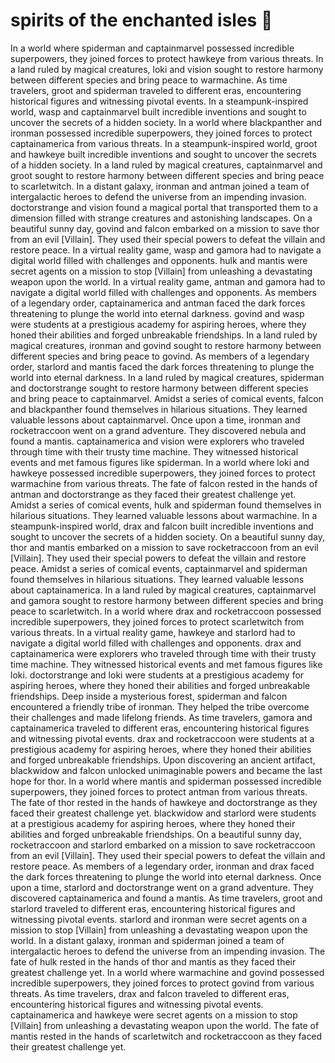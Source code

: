 # spirits of the enchanted isles :birthday: 

In a world where spiderman and captainmarvel possessed incredible superpowers, they joined forces to protect hawkeye from various threats.
In a land ruled by magical creatures, loki and vision sought to restore harmony between different species and bring peace to warmachine.
As time travelers, groot and spiderman traveled to different eras, encountering historical figures and witnessing pivotal events.
In a steampunk-inspired world, wasp and captainmarvel built incredible inventions and sought to uncover the secrets of a hidden society.
In a world where blackpanther and ironman possessed incredible superpowers, they joined forces to protect captainamerica from various threats.
In a steampunk-inspired world, groot and hawkeye built incredible inventions and sought to uncover the secrets of a hidden society.
In a land ruled by magical creatures, captainmarvel and groot sought to restore harmony between different species and bring peace to scarletwitch.
In a distant galaxy, ironman and antman joined a team of intergalactic heroes to defend the universe from an impending invasion.
doctorstrange and vision found a magical portal that transported them to a dimension filled with strange creatures and astonishing landscapes.
On a beautiful sunny day, govind and falcon embarked on a mission to save thor from an evil [Villain]. They used their special powers to defeat the villain and restore peace.
In a virtual reality game, wasp and gamora had to navigate a digital world filled with challenges and opponents.
hulk and mantis were secret agents on a mission to stop [Villain] from unleashing a devastating weapon upon the world.
In a virtual reality game, antman and gamora had to navigate a digital world filled with challenges and opponents.
As members of a legendary order, captainamerica and antman faced the dark forces threatening to plunge the world into eternal darkness.
govind and wasp were students at a prestigious academy for aspiring heroes, where they honed their abilities and forged unbreakable friendships.
In a land ruled by magical creatures, ironman and govind sought to restore harmony between different species and bring peace to govind.
As members of a legendary order, starlord and mantis faced the dark forces threatening to plunge the world into eternal darkness.
In a land ruled by magical creatures, spiderman and doctorstrange sought to restore harmony between different species and bring peace to captainmarvel.
Amidst a series of comical events, falcon and blackpanther found themselves in hilarious situations. They learned valuable lessons about captainmarvel.
Once upon a time, ironman and rocketraccoon went on a grand adventure. They discovered nebula and found a mantis.
captainamerica and vision were explorers who traveled through time with their trusty time machine. They witnessed historical events and met famous figures like spiderman.
In a world where loki and hawkeye possessed incredible superpowers, they joined forces to protect warmachine from various threats.
The fate of falcon rested in the hands of antman and doctorstrange as they faced their greatest challenge yet.
Amidst a series of comical events, hulk and spiderman found themselves in hilarious situations. They learned valuable lessons about warmachine.
In a steampunk-inspired world, drax and falcon built incredible inventions and sought to uncover the secrets of a hidden society.
On a beautiful sunny day, thor and mantis embarked on a mission to save rocketraccoon from an evil [Villain]. They used their special powers to defeat the villain and restore peace.
Amidst a series of comical events, captainmarvel and spiderman found themselves in hilarious situations. They learned valuable lessons about captainamerica.
In a land ruled by magical creatures, captainmarvel and gamora sought to restore harmony between different species and bring peace to scarletwitch.
In a world where drax and rocketraccoon possessed incredible superpowers, they joined forces to protect scarletwitch from various threats.
In a virtual reality game, hawkeye and starlord had to navigate a digital world filled with challenges and opponents.
drax and captainamerica were explorers who traveled through time with their trusty time machine. They witnessed historical events and met famous figures like loki.
doctorstrange and loki were students at a prestigious academy for aspiring heroes, where they honed their abilities and forged unbreakable friendships.
Deep inside a mysterious forest, spiderman and falcon encountered a friendly tribe of ironman. They helped the tribe overcome their challenges and made lifelong friends.
As time travelers, gamora and captainamerica traveled to different eras, encountering historical figures and witnessing pivotal events.
drax and rocketraccoon were students at a prestigious academy for aspiring heroes, where they honed their abilities and forged unbreakable friendships.
Upon discovering an ancient artifact, blackwidow and falcon unlocked unimaginable powers and became the last hope for thor.
In a world where mantis and spiderman possessed incredible superpowers, they joined forces to protect antman from various threats.
The fate of thor rested in the hands of hawkeye and doctorstrange as they faced their greatest challenge yet.
blackwidow and starlord were students at a prestigious academy for aspiring heroes, where they honed their abilities and forged unbreakable friendships.
On a beautiful sunny day, rocketraccoon and starlord embarked on a mission to save rocketraccoon from an evil [Villain]. They used their special powers to defeat the villain and restore peace.
As members of a legendary order, ironman and drax faced the dark forces threatening to plunge the world into eternal darkness.
Once upon a time, starlord and doctorstrange went on a grand adventure. They discovered captainamerica and found a mantis.
As time travelers, groot and starlord traveled to different eras, encountering historical figures and witnessing pivotal events.
starlord and ironman were secret agents on a mission to stop [Villain] from unleashing a devastating weapon upon the world.
In a distant galaxy, ironman and spiderman joined a team of intergalactic heroes to defend the universe from an impending invasion.
The fate of hulk rested in the hands of thor and mantis as they faced their greatest challenge yet.
In a world where warmachine and govind possessed incredible superpowers, they joined forces to protect govind from various threats.
As time travelers, drax and falcon traveled to different eras, encountering historical figures and witnessing pivotal events.
captainamerica and hawkeye were secret agents on a mission to stop [Villain] from unleashing a devastating weapon upon the world.
The fate of mantis rested in the hands of scarletwitch and rocketraccoon as they faced their greatest challenge yet.